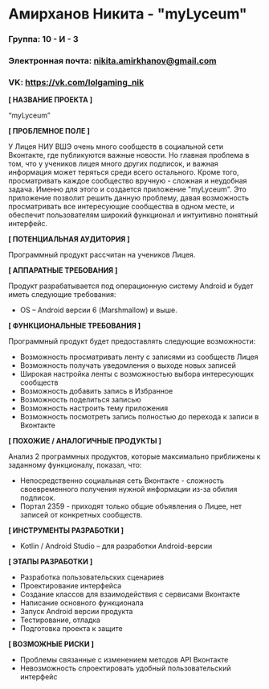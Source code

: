 # Амирханов Никита - "myLyceum"

### Группа: 10 - И - 3
### Электронная почта: nikita.amirkhanov@gmail.com
### VK: https://vk.com/lolgaming_nik


**[ НАЗВАНИЕ ПРОЕКТА ]**

“myLyceum”

**[ ПРОБЛЕМНОЕ ПОЛЕ ]**

У Лицея НИУ ВШЭ очень много сообществ в социальной сети Вконтакте, где публикуются важные новости. Но главная проблема в том, что у учеников лицея много других подписок, и важная информация может теряться среди всего остального. Кроме того, просматривать каждое сообщество вручную - сложная и неудобная задача. Именно для этого и создается приложение "myLyceum". Это приложение позволит решить данную проблему, давая возможность просматривать все интересующие сообщества в одном месте, и обеспечит пользователям широкий функционал и интуитивно понятный интерфейс.

**[ ПОТЕНЦИАЛЬНАЯ АУДИТОРИЯ ]**

Программный продукт рассчитан на учеников Лицея.

**[ АППАРАТНЫЕ ТРЕБОВАНИЯ ]**

Продукт разрабатывается под операционную систему Android и будет иметь следующие требования:

* OS – Android версии 6 (Marshmallow) и выше.

**[ ФУНКЦИОНАЛЬНЫЕ ТРЕБОВАНИЯ ]**

Программный продукт будет предоставлять следующие возможности:
* Возможность просматривать ленту с записями из сообществ Лицея
* Возможность получать уведомления о выходе новых записей
* Широкая настройка ленты с возможностью выбора интересующих сообществ
* Возможность добавить запись в Избранное
* Возможность поделиться записью
* Возможность настроить тему приложения
* Возможность посмотреть запись полностью до перехода к записи в Вконтакте

**[ ПОХОЖИЕ / АНАЛОГИЧНЫЕ ПРОДУКТЫ ]**

Анализ 2 программных продуктов, которые максимально приближены к заданному функционалу, показал, что:

* Непосредственно социальная сеть Вконтакте - сложность своевременного получения нужной информации из-за обилия подписок.
* Портал 2359 - приходят только общие объявления о Лицее, нет записей от конкретных сообществ.

**[ ИНСТРУМЕНТЫ РАЗРАБОТКИ ]**

*    Kotlin / Android Studio – для разработки Android-версии

**[ ЭТАПЫ РАЗРАБОТКИ ]**

*    Разработка пользовательских сценариев
*    Проектирование интерфейса
*    Создание классов для взаимодействия с сервисами Вконтакте
*    Написание основного функционала
*    Запуск Android версии продукта
*    Тестирование, отладка
*    Подготовка проекта к защите

**[ ВОЗМОЖНЫЕ РИСКИ ]**

*    Проблемы связанные с изменением методов API Вконтакте
*    Невозможность спроектировать удобный пользовательский интерфейс


